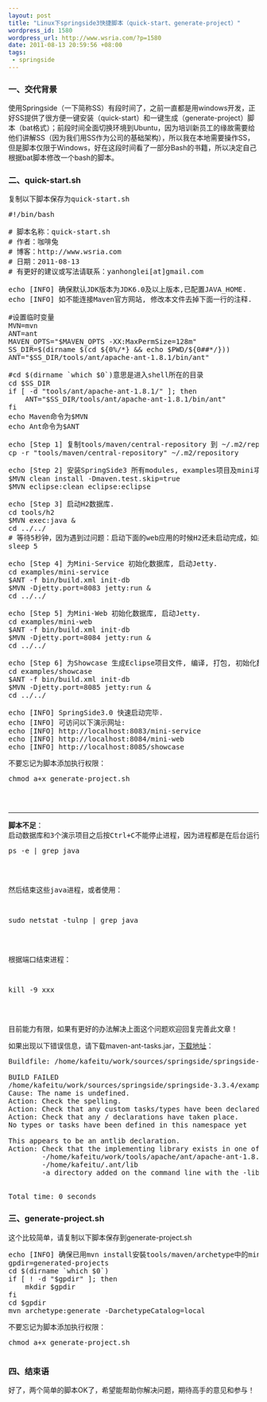 ```yaml
--- 
layout: post
title: "Linux下springside3快捷脚本（quick-start、generate-project）"
wordpress_id: 1580
wordpress_url: http://www.wsria.com/?p=1580
date: 2011-08-13 20:59:56 +08:00
tags: 
 - springside
---
```

<h3>一、交代背景</h3>
使用Springside（一下简称SS）有段时间了，之前一直都是用windows开发，正好SS提供了很方便一键安装（quick-start）和一键生成（generate-project）脚本（bat格式）；前段时间全面切换环境到Ubuntu，因为培训新员工的缘故需要给他们讲解SS（因为我们用SS作为公司的基础架构），所以我在本地需要操作SS，但是脚本仅限于Windows，好在这段时间看了一部分Bash的书籍，所以决定自己根据bat脚本修改一个bash的脚本。
<h3>二、quick-start.sh</h3>

<pre>
复制以下脚本保存为quick-start.sh
</pre>
<!--more-->
<pre>
#!/bin/bash

# 脚本名称：quick-start.sh
# 作者：咖啡兔
# 博客：http://www.wsria.com
# 日期：2011-08-13
# 有更好的建议或写法请联系：yanhonglei[at]gmail.com

echo [INFO] 确保默认JDK版本为JDK6.0及以上版本,已配置JAVA_HOME.
echo [INFO] 如不能连接Maven官方网站, 修改本文件去掉下面一行的注释.

#设置临时变量
MVN=mvn
ANT=ant
MAVEN_OPTS="$MAVEN_OPTS -XX:MaxPermSize=128m"
SS_DIR=$(dirname $(cd ${0%/*} && echo $PWD/${0##*/}))
ANT="$SS_DIR/tools/ant/apache-ant-1.8.1/bin/ant"

#cd $(dirname `which $0`)意思是进入shell所在的目录
cd $SS_DIR
if [ -d "tools/ant/apache-ant-1.8.1/" ]; then
	ANT="$SS_DIR/tools/ant/apache-ant-1.8.1/bin/ant"
fi
echo Maven命令为$MVN
echo Ant命令为$ANT

echo [Step 1] 复制tools/maven/central-repository 到 ~/.m2/repository
cp -r "tools/maven/central-repository" ~/.m2/repository

echo [Step 2] 安装SpringSide3 所有modules, examples项目及mini項目生成模板到本地Maven仓库, 生成Eclipse项目文件.
$MVN clean install -Dmaven.test.skip=true
$MVN eclipse:clean eclipse:eclipse

echo [Step 3] 启动H2数据库.
cd tools/h2
$MVN exec:java &
cd ../../
# 等待5秒钟，因为遇到过问题：启动下面的web应用的时候H2还未启动完成，如果机器性能低请增加等待时间
sleep 5

echo [Step 4] 为Mini-Service 初始化数据库, 启动Jetty.
cd examples/mini-service
$ANT -f bin/build.xml init-db 
$MVN -Djetty.port=8083 jetty:run &
cd ../../

echo [Step 5] 为Mini-Web 初始化数据库, 启动Jetty.
cd examples/mini-web
$ANT -f bin/build.xml init-db 
$MVN -Djetty.port=8084 jetty:run &
cd ../../

echo [Step 6] 为Showcase 生成Eclipse项目文件, 编译, 打包, 初始化数据库, 启动Jetty.
cd examples/showcase
$ANT -f bin/build.xml init-db
$MVN -Djetty.port=8085 jetty:run &
cd ../../

echo [INFO] SpringSide3.0 快速启动完毕.
echo [INFO] 可访问以下演示网址:
echo [INFO] http://localhost:8083/mini-service
echo [INFO] http://localhost:8084/mini-web
echo [INFO] http://localhost:8085/showcase
</pre>


<pre>不要忘记为脚本添加执行权限：
<pre>
chmod a+x generate-project.sh
</pre>
</pre>

<hr/>

<pre><strong>脚本不足</strong>：
启动数据库和3个演示项目之后按Ctrl+C不能停止进程，因为进程都是在后台运行的，脚本运行完成后使用：
<pre>ps -e | grep java</pre>
然后结束这些java进程，或者使用：
<pre>sudo netstat -tulnp | grep java</pre>
根据端口结束进程：
<pre>kill -9 xxx</pre>
</pre>

<pre>目前能力有限，如果有更好的办法解决上面这个问题欢迎回复完善此文章！</pre>
如果出现以下错误信息，请下载maven-ant-tasks.jar，<a href="http://maven.apache.org/ant-tasks/download.html" target="_blank">下载地址</a>：
<pre>
Buildfile: /home/kafeitu/work/sources/springside/springside-3.3.4/examples/mini-web/bin/build.xml

BUILD FAILED
/home/kafeitu/work/sources/springside/springside-3.3.4/examples/mini-web/bin/build.xml:4: Problem: failed to create task or type antlib:org.apache.maven.artifact.ant:dependencies
Cause: The name is undefined.
Action: Check the spelling.
Action: Check that any custom tasks/types have been declared.
Action: Check that any <presetdef>/<macrodef> declarations have taken place.
No types or tasks have been defined in this namespace yet

This appears to be an antlib declaration. 
Action: Check that the implementing library exists in one of:
        -/home/kafeitu/work/tools/apache/ant/apache-ant-1.8.2/lib
        -/home/kafeitu/.ant/lib
        -a directory added on the command line with the -lib argument


Total time: 0 seconds
</pre>
<h3>三、generate-project.sh</h3>
这个比较简单，请复制以下脚本保存到generate-project.sh
<pre>
echo [INFO] 确保已用mvn install安裝tools/maven/archetype中的mini-web项目模板
gpdir=generated-projects
cd $(dirname `which $0`)
if [ ! -d "$gpdir" ]; then
	mkdir $gpdir
fi
cd $gpdir
mvn archetype:generate -DarchetypeCatalog=local
</pre>

<pre>不要忘记为脚本添加执行权限：
<pre>
chmod a+x generate-project.sh
</pre></pre>
<h3>四、结束语</h3>
好了，两个简单的脚本OK了，希望能帮助你解决问题，期待高手的意见和参与！
